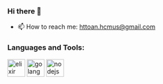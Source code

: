### Hi there 👋

- 📫 How to reach me: httoan.hcmus@gmail.com

<h3 align="left">Languages and Tools:</h3>
<p align="left">
  <a href="https://elixir-lang.org" target="_blank"> <img src="https://www.vectorlogo.zone/logos/elixir-lang/elixir-lang-icon.svg" alt="elixir" width="40" height="40"/></a>
  <a href="https://go.dev" target="_blank"> <img src="https://www.vectorlogo.zone/logos/golang/golang-icon.svg" alt="golang" width="40" height="40"/></a>
  <a href="https://nodejs.org" target="_blank"> <img src="https://www.vectorlogo.zone/logos/nodejs/nodejs-icon.svg" alt="nodejs" width="40" height="40"/></a>
</p>

